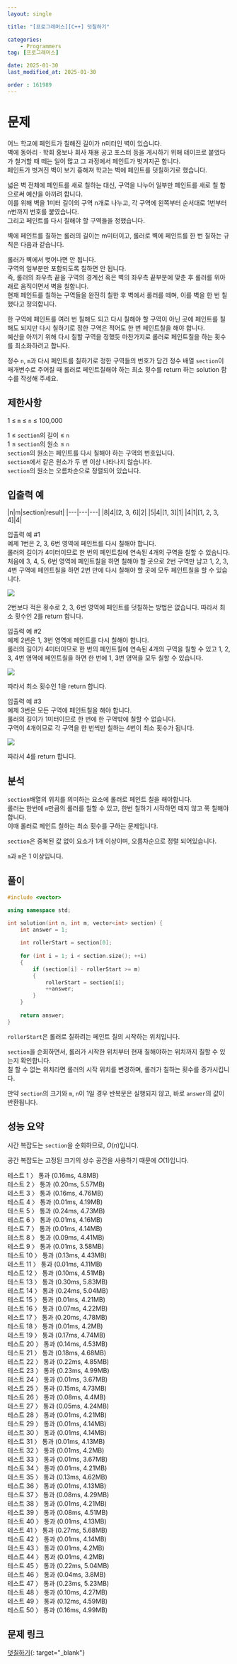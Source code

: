 ```yaml
---
layout: single

title: "[프로그래머스][C++] 덧칠하기"

categories:
    - Programmers
tag: [프로그래머스]

date: 2025-01-30
last_modified_at: 2025-01-30

order : 161989
---
```


# 문제

어느 학교에 페인트가 칠해진 길이가 n미터인 벽이 있습니다.  
벽에 동아리 · 학회 홍보나 회사 채용 공고 포스터 등을 게시하기 위해 테이프로 붙였다가 철거할 때 떼는 일이 많고 그 과정에서 페인트가 벗겨지곤 합니다.  
페인트가 벗겨진 벽이 보기 흉해져 학교는 벽에 페인트를 덧칠하기로 했습니다.

넓은 벽 전체에 페인트를 새로 칠하는 대신, 구역을 나누어 일부만 페인트를 새로 칠 함으로써 예산을 아끼려 합니다.  
이를 위해 벽을 1미터 길이의 구역 n개로 나누고, 각 구역에 왼쪽부터 순서대로 1번부터 n번까지 번호를 붙였습니다.  
그리고 페인트를 다시 칠해야 할 구역들을 정했습니다.

벽에 페인트를 칠하는 롤러의 길이는 m미터이고, 롤러로 벽에 페인트를 한 번 칠하는 규칙은 다음과 같습니다.

롤러가 벽에서 벗어나면 안 됩니다.  
구역의 일부분만 포함되도록 칠하면 안 됩니다.  
즉, 롤러의 좌우측 끝을 구역의 경계선 혹은 벽의 좌우측 끝부분에 맞춘 후 롤러를 위아래로 움직이면서 벽을 칠합니다.  
현재 페인트를 칠하는 구역들을 완전히 칠한 후 벽에서 롤러를 떼며, 이를 벽을 한 번 칠했다고 정의합니다.

한 구역에 페인트를 여러 번 칠해도 되고 다시 칠해야 할 구역이 아닌 곳에 페인트를 칠해도 되지만 다시 칠하기로 정한 구역은 적어도 한 번 페인트칠을 해야 합니다.  
예산을 아끼기 위해 다시 칠할 구역을 정했듯 마찬가지로 롤러로 페인트칠을 하는 횟수를 최소화하려고 합니다.

정수 `n`, `m`과 다시 페인트를 칠하기로 정한 구역들의 번호가 담긴 정수 배열 `section`이 매개변수로 주어질 때 롤러로 페인트칠해야 하는 최소 횟수를 return 하는 solution 함수를 작성해 주세요.

## 제한사항

1 ≤ `m` ≤ `n` ≤ 100,000

1 ≤ `section`의 길이 ≤ `n`  
1 ≤ `section`의 원소 ≤ `n`  
`section`의 원소는 페인트를 다시 칠해야 하는 구역의 번호입니다.  
`section`에서 같은 원소가 두 번 이상 나타나지 않습니다.  
`section`의 원소는 오름차순으로 정렬되어 있습니다.

## 입출력 예

|n|m|section|result|
|---|---|---|
|8|4|[2, 3, 6]|2|
|5|4|[1, 3]|1|
|4|1|[1, 2, 3, 4]|4|

입출력 예 #1  
예제 1번은 2, 3, 6번 영역에 페인트를 다시 칠해야 합니다.  
롤러의 길이가 4미터이므로 한 번의 페인트칠에 연속된 4개의 구역을 칠할 수 있습니다.  
처음에 3, 4, 5, 6번 영역에 페인트칠을 하면 칠해야 할 곳으로 2번 구역만 남고 1, 2, 3, 4번 구역에 페인트칠을 하면 2번 만에 다시 칠해야 할 곳에 모두 페인트칠을 할 수 있습니다.

![](https://grepp-programmers.s3.ap-northeast-2.amazonaws.com/files/production/7e657b3f-1e5b-4724-b053-9548b2cd17ba/img1.png)

2번보다 적은 횟수로 2, 3, 6번 영역에 페인트를 덧칠하는 방법은 없습니다. 따라서 최소 횟수인 2를 return 합니다.

입출력 예 #2  
예제 2번은 1, 3번 영역에 페인트를 다시 칠해야 합니다.  
롤러의 길이가 4미터이므로 한 번의 페인트칠에 연속된 4개의 구역을 칠할 수 있고 1, 2, 3, 4번 영역에 페인트칠을 하면 한 번에 1, 3번 영역을 모두 칠할 수 있습니다.

![](https://grepp-programmers.s3.ap-northeast-2.amazonaws.com/files/production/fb5be7bd-e792-4317-9868-f11e7aaf6f03/img2.png)

따라서 최소 횟수인 1을 return 합니다.

입출력 예 #3  
예제 3번은 모든 구역에 페인트칠을 해야 합니다.  
롤러의 길이가 1미터이므로 한 번에 한 구역밖에 칠할 수 없습니다.  
구역이 4개이므로 각 구역을 한 번씩만 칠하는 4번이 최소 횟수가 됩니다.

![](https://grepp-programmers.s3.ap-northeast-2.amazonaws.com/files/production/dddf1413-d81a-4199-a8e3-f10f58c59fcc/img3.png)

따라서 4를 return 합니다.

## 분석

`section`배열의 위치를 의미하는 요소에 롤러로 페인트 칠을 해야합니다.  
롤러는 한번에 `m`만큼의 롤러를 칠할 수 있고, 한번 칠하기 시작하면 떼지 않고 쭉 칠해야합니다.  
이때 롤러로 페인트 칠하는 최소 횟수를 구하는 문제입니다.

`section`은 중복된 값 없이 요소가 1개 이상이며, 오름차순으로 정렬 되어있습니다.

`n`과 `m`은 1 이상입니다.

## 풀이

```cpp
#include <vector>

using namespace std;

int solution(int n, int m, vector<int> section) {
    int answer = 1;
    
    int rollerStart = section[0];
    
    for (int i = 1; i < section.size(); ++i)
    {   
        if (section[i] - rollerStart >= m)
        {
            rollerStart = section[i];
            ++answer;
        }
    }
    
    return answer;
}
```

`rollerStart`은 롤러로 칠하려는 페인트 칠의 시작하는 위치입니다.

`section`을 순회하면서, 롤러가 시작한 위치부터 현재 칠해야하는 위치까지 칠할 수 있는지 확인합니다.  
칠 할 수 없는 위치라면 롤러의 시작 위치를 변경하며, 롤러가 칠하는 횟수를 증가시킵니다.

만약 `section`의 크기와 `m`, `n`이 1일 경우 반복문은 실행되지 않고, 바로 `answer`의 값이 반환됩니다.

## 성능 요약

시간 복잡도는 `section`을 순회하므로, $O(n)$입니다.

공간 복잡도는 고정된 크기의 상수 공간을 사용하기 때문에 $O(1)$입니다.

테스트 1 〉 통과 (0.16ms, 4.8MB)  
테스트 2 〉 통과 (0.20ms, 5.57MB)  
테스트 3 〉 통과 (0.16ms, 4.76MB)  
테스트 4 〉 통과 (0.01ms, 4.19MB)  
테스트 5 〉 통과 (0.24ms, 4.73MB)  
테스트 6 〉 통과 (0.01ms, 4.16MB)  
테스트 7 〉 통과 (0.01ms, 4.14MB)  
테스트 8 〉 통과 (0.09ms, 4.41MB)  
테스트 9 〉 통과 (0.01ms, 3.58MB)  
테스트 10 〉 통과 (0.13ms, 4.43MB)  
테스트 11 〉 통과 (0.01ms, 4.11MB)  
테스트 12 〉 통과 (0.10ms, 4.51MB)  
테스트 13 〉 통과 (0.30ms, 5.83MB)  
테스트 14 〉 통과 (0.24ms, 5.04MB)  
테스트 15 〉 통과 (0.01ms, 4.21MB)  
테스트 16 〉 통과 (0.07ms, 4.22MB)  
테스트 17 〉 통과 (0.20ms, 4.78MB)  
테스트 18 〉 통과 (0.01ms, 4.2MB)  
테스트 19 〉 통과 (0.17ms, 4.74MB)  
테스트 20 〉 통과 (0.14ms, 4.53MB)  
테스트 21 〉 통과 (0.18ms, 4.68MB)  
테스트 22 〉 통과 (0.22ms, 4.85MB)  
테스트 23 〉 통과 (0.23ms, 4.99MB)  
테스트 24 〉 통과 (0.01ms, 3.67MB)  
테스트 25 〉 통과 (0.15ms, 4.73MB)  
테스트 26 〉 통과 (0.08ms, 4.4MB)  
테스트 27 〉 통과 (0.05ms, 4.24MB)  
테스트 28 〉 통과 (0.01ms, 4.21MB)  
테스트 29 〉 통과 (0.01ms, 4.14MB)  
테스트 30 〉 통과 (0.01ms, 4.14MB)  
테스트 31 〉 통과 (0.01ms, 4.13MB)  
테스트 32 〉 통과 (0.01ms, 4.2MB)  
테스트 33 〉 통과 (0.01ms, 3.67MB)  
테스트 34 〉 통과 (0.01ms, 4.21MB)  
테스트 35 〉 통과 (0.13ms, 4.62MB)  
테스트 36 〉 통과 (0.01ms, 4.13MB)  
테스트 37 〉 통과 (0.08ms, 4.29MB)  
테스트 38 〉 통과 (0.01ms, 4.21MB)  
테스트 39 〉 통과 (0.08ms, 4.51MB)  
테스트 40 〉 통과 (0.01ms, 4.13MB)  
테스트 41 〉 통과 (0.27ms, 5.68MB)  
테스트 42 〉 통과 (0.01ms, 4.14MB)  
테스트 43 〉 통과 (0.01ms, 4.2MB)  
테스트 44 〉 통과 (0.01ms, 4.2MB)  
테스트 45 〉 통과 (0.22ms, 5.04MB)  
테스트 46 〉 통과 (0.04ms, 3.8MB)  
테스트 47 〉 통과 (0.23ms, 5.23MB)  
테스트 48 〉 통과 (0.10ms, 4.27MB)  
테스트 49 〉 통과 (0.12ms, 4.59MB)  
테스트 50 〉 통과 (0.16ms, 4.99MB)  

## 문제 링크

[덧칠하기](https://school.programmers.co.kr/learn/courses/30/lessons/161989){: target="_blank"}